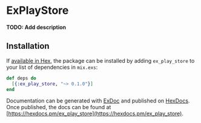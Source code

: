 # ExPlayStore

**TODO: Add description**

## Installation

If [available in Hex](https://hex.pm/docs/publish), the package can be installed
by adding `ex_play_store` to your list of dependencies in `mix.exs`:

```elixir
def deps do
  [{:ex_play_store, "~> 0.1.0"}]
end
```

Documentation can be generated with [ExDoc](https://github.com/elixir-lang/ex_doc)
and published on [HexDocs](https://hexdocs.pm). Once published, the docs can
be found at [https://hexdocs.pm/ex_play_store](https://hexdocs.pm/ex_play_store).

